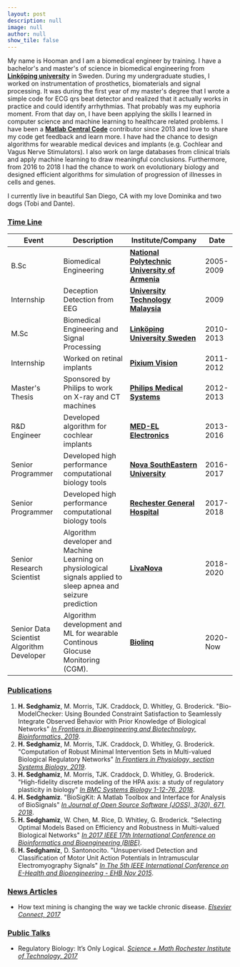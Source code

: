 ```yaml
---
layout: post
description: null
image: null
author: null
show_tile: false
---
```


My name is Hooman and I am a biomedical engineer by training. I have a bachelor's and master's of science in biomedical engineering from [**Linköping university**](https://liu.se/en) in Sweden. During my undergraduate studies, I worked on instrumentation of prosthetics, biomaterials and signal processing.
It was during the first year of my master's degree that I wrote a simple code for ECG qrs beat detector and realized that it actually works in practice and could identify arrhythmias. That probably was my euphoria moment. From that day on, I have been applying the skills I learned in computer science and machine learning
to healthcare related problems. I have been a [**Matlab Central Code**](https://www.mathworks.com/matlabcentral/profile/authors/2510422-hooman-sedghamiz) contributor since 2013 and love to share my code get feedback and learn more. I have had the chance to design algorithms for wearable medical devices and implants (e.g. Cochlear and Vagus Nerve Stimulators).
I also work on large databases from clinical trials and apply machine learning to draw meaningful conclusions. Furthermore, from 2016 to 2018 I had the chance to work on evolutionary biology and designed efficient algorithms for simulation of progression of illnesses in cells and genes.

I currently live in beautiful San Diego, CA with my love Dominika and two dogs (Tobi and Dante).

<!-- Interactive Software knowledge -->



<!-- Two -->
<section id="three" class="spotlights">
	<section>
	    <div class="3u" id="chart_title"></div>
		<div class="12u" id="chart_program"></div>
		<div class="12u$" id="chart_sci"></div>
	</section>
</section>

<!-- Table -->
<h3><u>Time Line</u></h3>
<div class="table-wrapper" id="table_SS">
	<table>
		<thead>
			<tr>
				<th>Event</th>
				<th>Description</th>
				<th>Institute/Company</th>
				<th>Date</th>
			</tr>
		</thead>
		<tbody>
			<tr>
				<td>B.Sc</td>
				<td>Biomedical Engineering</td>
				<td><a href="https://en.wikipedia.org/wiki/National_Polytechnic_University_of_Armenia"><b>National Polytechnic University of Armenia</b></a></td>
				<td>2005-2009</td>
			</tr>
			<tr>
				<td>Internship</td>
				<td>Deception Detection from EEG</td>
				<td><a href="https://www.utm.my/"><b>University Technology Malaysia</b></a></td>
				<td>2009</td>
			</tr>
			<tr>
				<td>M.Sc</td>
				<td>Biomedical Engineering and Signal Processing</td>
				<td><a href="https://liu.se/en"><b>Linköping University Sweden</b></a></td>
				<td>2010-2013</td>
			</tr>
			<tr>
				<td>Internship</td>
				<td>Worked on retinal implants</td>
				<td><a href="https://www.pixium-vision.com/en"><b>Pixium Vision</b></a></td>
				<td>2011-2012</td>
			</tr>
			<tr>
				<td>Master's Thesis</td>
				<td>Sponsored by Philips to work on X-ray and CT machines</td>
				<td><a href="https://www.usa.philips.com/healthcare"><b>Philips Medical Systems</b></a></td>
				<td>2012-2013</td>
			</tr>
			<tr>
				<td>R&D Engineer</td>
				<td>Developed algorithm for cochlear implants</td>
				<td><a href="https://www.medel.com/"><b>MED-EL Electronics</b></a></td>
				<td>2013-2016</td>
			</tr>
			<tr>
				<td>Senior Programmer</td>
				<td>Developed high performance computational biology tools</td>
				<td><a href="https://www.nova.edu/nim/index.html"><b>Nova SouthEastern University</b></a></td>
				<td>2016-2017</td>
			</tr>
			<tr>
				<td>Senior Programmer</td>
				<td>Developed high performance computational biology tools</td>
				<td><a href="https://www.rochesterregional.org/medical-education/research/clinical-systems-biology"><b>Rechester General Hospital</b></a></td>
				<td>2017-2018</td>
			</tr>
		    <tr>
				<td>Senior Research Scientist</td>
				<td>Algorithm developer and Machine Learning on physiological signals applied to sleep apnea and seizure prediction</td>
				<td><a href="https://www.livanova.com"><b>LivaNova</b></a></td>
				<td>2018-2020</td>
			</tr>
			<tr>
				<td>Senior Data Scientist Algorithm Developer</td>
				<td>Algorithm development and ML for wearable Continous Glocuse Monitoring (CGM). </td>
				<td><a href="https://www.biolinq.me"><b>Biolinq</b></a></td>
				<td>2020-Now</td>
			</tr>
		</tbody>
	</table>
</div>
<h3><u>Publications</u></h3>
<ol>
			<li><b>H. Sedghamiz</b>, M. Morris, TJK. Craddock, D. Whitley, G. Broderick. 
			"Bio-ModelChecker: Using Bounded Constraint Satisfaction to Seamlessly Integrate Observed Behavior with Prior Knowledge of Biological Networks" 
			<a href="https://www.frontiersin.org/articles/10.3389/fbioe.2019.00048/abstract"> <i>In Frontiers in Bioengineering and Biotechnology, Bioinformatics, 2019</i></a>.</li>
			<li><b>H. Sedghamiz</b>, M. Morris, TJK. Craddock, D. Whitley, G. Broderick. "Computation of Robust Minimal Intervention Sets in Multi-valued Biological Regulatory Networks"
			<a href="https://www.frontiersin.org/articles/10.3389/fphys.2019.00241/abstract"><i>In Frontiers in Physiology, section Systems Biology, 2019</i></a>.</li>
			<li><b>H. Sedghamiz</b>, M. Morris, TJK. Craddock, D. Whitley, G. Broderick. "High-fidelity discrete modeling of the HPA axis: a study of regulatory plasticity in biology"
			<a href="https://bmcsystbiol.biomedcentral.com/articles/10.1186/s12918-018-0599-1"><i>In BMC Systems Biology 1-12-76, 2018</i></a>.</li>
			<li><b>H. Sedghamiz</b>. "BioSigKit: A Matlab Toolbox and Interface for Analysis of BioSignals"   
			<a href="http://joss.theoj.org/papers/10.21105/joss.00671"><i>In Journal of Open Source Software (JOSS), 3(30), 671, 2018</i></a>.</li>
			<li><b>H. Sedghamiz</b>, W. Chen, M. Rice, D. Whitley, G. Broderick. "Selecting Optimal Models Based on Efficiency and Robustness in Multi-valued Biological Networks" 
			<a href="https://ieeexplore.ieee.org/document/8251289/"><i>In 2017 IEEE 17th International Conference on Bioinformatics and Bioengineering (BIBE)</i></a>.</li>
			<li><b>H. Sedghamiz</b>, D. Santonocito. "Unsupervised Detection and Classification of Motor Unit Action Potentials in Intramuscular Electromyography Signals" 
			<a href="https://ieeexplore.ieee.org/document/7391510"><i>In The 5th IEEE International Conference on E-Health and Bioengineering - EHB Nov 2015</i></a>.</li>
</ol>

<h3><u>News Articles</u></h3>
<ul>
<li>How text mining is changing the way we tackle chronic disease.
<a href="https://www.elsevier.com/connect/how-text-mining-is-changing-the-way-we-tackle-chronic-disease"><i>Elsevier Connect, 2017</i></a></li>
</ul>

<h3><u>Public Talks</u></h3>
<ul>
<li>Regulatory Biology: It’s Only Logical.
<a href="https://www.rit.edu/science/event/62219/cacm-seminar"><i>Science + Math Rochester Institute of Technology, 2017</i></a></li>
</ul>


